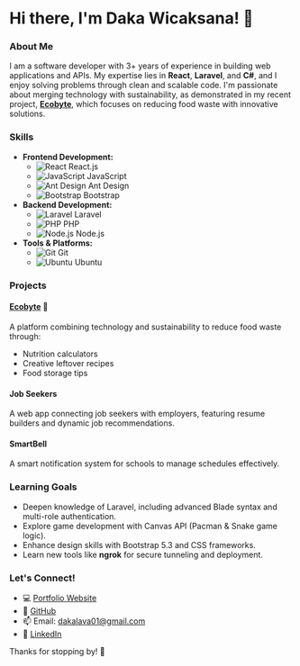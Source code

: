 # Hi there, I'm Daka Wicaksana! 👋

### About Me
I am a software developer with 3+ years of experience in building web applications and APIs. My expertise lies in **React**, **Laravel**, and **C#**, and I enjoy solving problems through clean and scalable code. I'm passionate about merging technology with sustainability, as demonstrated in my recent project, **[Ecobyte](https://github.com/dakawicaksana/ecobyte.git)**, which focuses on reducing food waste with innovative solutions.

### Skills
- **Frontend Development:** 
    - ![React](https://upload.wikimedia.org/wikipedia/commons/a/a7/React-icon.svg) React.js  
    - ![JavaScript](https://upload.wikimedia.org/wikipedia/commons/6/69/JavaScript-logo.png) JavaScript  
    - ![Ant Design](https://upload.wikimedia.org/wikipedia/commons/c/c7/Ant_Design_logo.svg) Ant Design  
    - ![Bootstrap](https://upload.wikimedia.org/wikipedia/commons/4/47/Bootstrap_logo_2023.svg) Bootstrap  
- **Backend Development:** 
    - ![Laravel](https://upload.wikimedia.org/wikipedia/commons/9/9a/Laravel.svg) Laravel  
    - ![PHP](https://upload.wikimedia.org/wikipedia/commons/2/27/PHP_logo.svg) PHP  
    - ![Node.js](https://upload.wikimedia.org/wikipedia/commons/d/d9/Node.js_logo.svg) Node.js  
- **Tools & Platforms:** 
    - ![Git](https://upload.wikimedia.org/wikipedia/commons/a/a7/Git-Logo.svg) Git  
    - ![Ubuntu](https://upload.wikimedia.org/wikipedia/commons/8/87/Ubuntu_Logo_2015.svg) Ubuntu

### Projects
#### [Ecobyte](https://github.com/dakawicaksana/ecobyte.git) 🌱  
A platform combining technology and sustainability to reduce food waste through:  
- Nutrition calculators  
- Creative leftover recipes  
- Food storage tips  

#### Job Seekers  
A web app connecting job seekers with employers, featuring resume builders and dynamic job recommendations.

#### SmartBell  
A smart notification system for schools to manage schedules effectively.

### Learning Goals
- Deepen knowledge of Laravel, including advanced Blade syntax and multi-role authentication.  
- Explore game development with Canvas API (Pacman & Snake game logic).  
- Enhance design skills with Bootstrap 5.3 and CSS frameworks.  
- Learn new tools like **ngrok** for secure tunneling and deployment.

### Let's Connect!
- 💻 [Portfolio Website](dakawicaksana.github.io)
- 🐙 [GitHub](https://github.com/dakawicaksana)  
- 📫 Email: dakalava01@gmail.com  
- 📱 [LinkedIn](https://linkedin.com/in/dakawicaksana)  

Thanks for stopping by! 🚀
